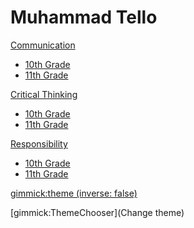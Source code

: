 # Muhammad Tello


[Communication](communication.md)

  * [10th Grade](communication/10th.md)
  * [11th Grade](communication/11th.md)

  
[Critical Thinking](critical-thinking.md)

  * [10th Grade](critical-thinking/10th.md)
  * [11th Grade](critical-thinking/11th.md)

[Responsibility](responsibility.md)

  * [10th Grade](responsibility/10th.md)
  * [11th Grade](responsibility/11th.md)


<!-- set a default theme -->
[gimmick:theme (inverse: false)](flatly)

<!-- show a theme chooser in the menu bar -->
[gimmick:ThemeChooser](Change theme)

<!-- show a fork me on github ribbon -->
